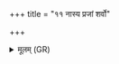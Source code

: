 +++
title = "११ नास्य प्रजां शर्वो"

+++
<details><summary>मूलम् (GR)</summary>

नास्य प्रजां शर्वो हन्ति  
न रुद्रो हन्ति नाशनिः ।  
यो ब्राह्मणस्य ब्राह्मणः  
सत्ये वदति किल्बिषे ॥
</details>